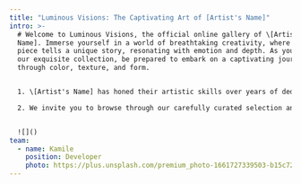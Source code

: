 ```yaml
---
title: "Luminous Visions: The Captivating Art of [Artist's Name]"
intro: >-
  # Welcome to Luminous Visions, the official online gallery of \[Artist's
  Name]. Immerse yourself in a world of breathtaking creativity, where each
  piece tells a unique story, resonating with emotion and depth. As you explore
  our exquisite collection, be prepared to embark on a captivating journey
  through color, texture, and form.


  1. \[Artist's Name] has honed their artistic skills over years of dedicated practice, culminating in a distinctive style that balances the timeless beauty of traditional techniques with the boundless possibilities of contemporary innovation. In this space, you'll discover a diverse array of artwork, from enchanting landscapes and mesmerizing abstracts to evocative portraits and charming still lifes.

  2. We invite you to browse through our carefully curated selection and delve into the rich, vibrant world of \[Artist's Name]. Whether you're an avid collector or simply seeking inspiration, Luminous Visions offers a truly immersive experience that will leave you in awe of the power and passion behind each masterpiece.


  ![]()
team:
  - name: Kamile
    position: Developer
    photo: https://plus.unsplash.com/premium_photo-1661727339503-b15c728dff40?ixlib=rb-4.0.3&ixid=MnwxMjA3fDB8MHxlZGl0b3JpYWwtZmVlZHwxOXx8fGVufDB8fHx8&auto=format&fit=crop&w=400&q=60
---
```

